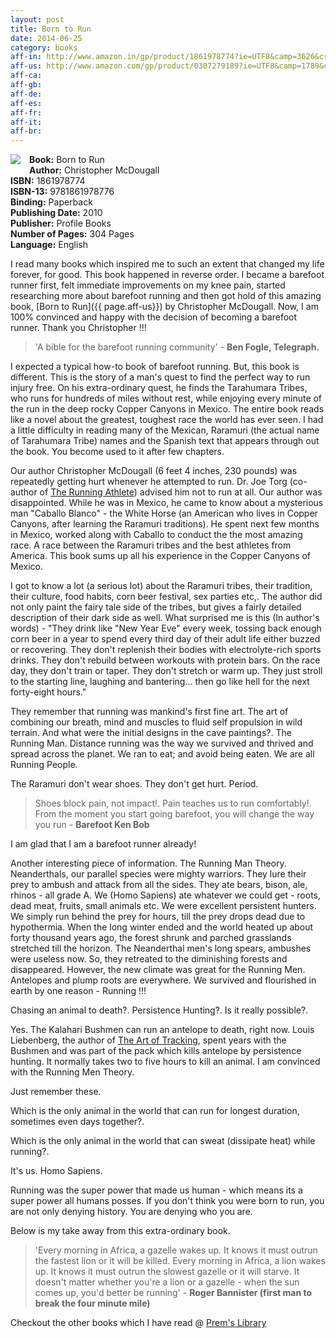 ```yaml
---
layout: post
title: Born to Run
date: 2014-06-25
category: books
aff-in: http://www.amazon.in/gp/product/1861978774?ie=UTF8&camp=3626&creativeASIN=1861978774&linkCode=xm2&tag=smileprem-in-21
aff-us: http://www.amazon.com/gp/product/0307279189?ie=UTF8&camp=1789&creativeASIN=0307279189&linkCode=xm2&tag=smileprem-us-20
aff-ca: 
aff-gb: 
aff-de: 
aff-es: 
aff-fr: 
aff-it: 
aff-br: 
---
```

<img style="clear: right; float: left; margin-bottom: 1em; margin-right: 1em;" 
src="{{site.img-url}}/born-to-run-christopher-mcdougall.jpg"/>
**Book:** Born to Run  
**Author:** Christopher McDougall  
**ISBN:** 1861978774  
**ISBN-13:** 9781861978776  
**Binding:** Paperback  
**Publishing Date:** 2010  
**Publisher:** Profile Books  
**Number of Pages:** 304 Pages  
**Language:** English  

I read many books which inspired me to such an extent that changed my life forever, for good. This book happened in reverse order. I became a barefoot runner first, felt immediate improvements on my knee pain, started researching more about barefoot running and then got hold of this amazing book, [Born to Run]({{ page.aff-us}}) by Christopher McDougall. Now, I am 100% convinced and happy with the decision of becoming a barefoot runner. Thank you Christopher !!!  

> 'A bible for the barefoot running community' - **Ben Fogle, Telegraph.**

I expected a typical how-to book of barefoot running. But, this book is different. This is the story of a man's quest to find the perfect way to run injury free. On his extra-ordinary quest, he finds the Tarahumara Tribes, who runs for hundreds of miles without rest, while enjoying every minute of the run in the deep rocky Copper Canyons in Mexico. The entire book reads like a novel about the greatest, toughest race the world has ever seen. I had a little difficulty in reading many of the Mexican, Raramuri (the actual name of Tarahumara Tribe) names and the Spanish text that appears through out the book. You become used to it after few chapters. 

Our author Christopher McDougall (6 feet 4 inches, 230 pounds) was repeatedly getting hurt whenever he attempted to run. Dr. Joe Torg (co-author of [The Running Athlete](http://www.amazon.com/gp/product/0815167121/ref=as_li_tl?ie=UTF8&camp=1789&creative=9325&creativeASIN=0815167121&linkCode=as2&tag=booiverea-20&linkId=74ULKEQJFHZ7V3O3)) advised him not to run at all. Our author was disappointed. While he was in Mexico, he came to know about a mysterious man "Caballo Blanco" - the White Horse (an American who lives in Copper Canyons, after learning the Raramuri traditions). He spent next few months in Mexico, worked along with Caballo to conduct the the most amazing race. A race between the Raramuri tribes and the best athletes from America. This book sums up all his experience in the Copper Canyons of Mexico.

I got to know a lot (a serious lot) about the Raramuri tribes, their tradition, their culture, food habits, corn beer festival, sex parties etc,. The author did not only paint the fairy tale side of the tribes, but gives a fairly detailed description of their dark side as well. What surprised me is this (In author's words) - "They drink like "New Year Eve" every week, tossing back enough corn beer in a year to spend every third day of their adult life either buzzed or recovering. They don't replenish their bodies with electrolyte-rich sports drinks. They don't rebuild between workouts with protein bars. On the race day, they don't train or taper. They don't stretch or warm up. They just stroll to the starting line, laughing and bantering... then go like hell for the next forty-eight hours."

They remember that running was mankind's first fine art. The art of combining our breath, mind and muscles to fluid self propulsion in wild terrain. And what were the initial designs in the cave paintings?. The Running Man. Distance running was the way we survived and thrived and spread across the planet. We ran to eat; and avoid being eaten. We are all Running People.

The Raramuri don't wear shoes. They don't get hurt. Period. 

> Shoes block pain, not impact!. Pain teaches us to run comfortably!. From the moment you start going barefoot, you will change the way you run - **Barefoot Ken Bob**

I am glad that I am a barefoot runner already!

Another interesting piece of information. The Running Man Theory. Neanderthals, our parallel species were mighty warriors. They lure their prey to ambush and attack from all the sides. They ate bears, bison, ale, rhinos - all grade A. We (Homo Sapiens) ate whatever we could get - roots, dead meat, fruits, small animals etc. We were excellent persistent hunters. We simply run behind the prey for hours, till the prey drops dead due to hypothermia. When the long winter ended and the world heated up about forty thousand years ago, the forest shrunk and parched grasslands stretched till the horizon. The Neanderthal men's long spears, ambushes were useless now. So, they retreated to the diminishing forests and disappeared. However, the new climate was great for the Running Men. Antelopes and plump roots are everywhere. We survived and flourished in earth by one reason - Running !!!

Chasing an animal to death?. Persistence Hunting?. Is it really possible?.

Yes. The Kalahari Bushmen can run an antelope to death, right now. Louis Liebenberg, the author of [The Art of Tracking](http://www.amazon.com/gp/product/0864862938/ref=as_li_tl?ie=UTF8&camp=1789&creative=9325&creativeASIN=0864862938&linkCode=as2&tag=booiverea-20&linkId=HSYHPNLOM4E54TXS), spent years with the Bushmen and was part of the pack which kills antelope by persistence hunting. It normally takes two to five hours to kill an animal. I am convinced with the Running Men Theory.

Just remember these.

Which is the only animal in the world that can run for longest duration, sometimes even days together?.

Which is the only animal in the world that can sweat (dissipate heat) while running?.

It's us. Homo Sapiens. 

Running was the super power that made us human - which means its a super power all humans posses. If you don't think you were born to run, you are not only denying history. You are denying who you are.

Below is my take away from this extra-ordinary book.

> 'Every morning in Africa, a gazelle wakes up. It knows it must outrun the fastest lion or it will be killed.  Every morning in Africa, a lion wakes up. It knows it must outrun the slowest gazelle or it will starve. It doesn't matter whether you're a lion or a gazelle - when the sun comes up, you'd better be running' - **Roger Bannister (first man to break the four minute mile)**
  
Checkout the other books which I have read @ [Prem's Library]({{site.url}}/category/books/)  
